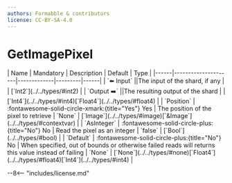 ```yaml
---
authors: Formabble & contributors
license: CC-BY-SA-4.0
---
```



# GetImagePixel

<div class="sh-parameters" markdown="1">
| Name | Mandatory | Description | Default | Type |
|------|---------------------|-------------|---------|------|
| `⬅️ Input` ||The input of the shard, if any | | [`Int2`](../../types/#int2) |
| `Output ➡️` ||The resulting output of the shard | | [`Int4`](../../types/#int4)[`Float4`](../../types/#float4) |
| `Position` | :fontawesome-solid-circle-xmark:{title="Yes"} Yes  | The position of the pixel to retrieve | `None` | [`Image`](../../types/#image)[`&Image`](../../types/#contextvar) |
| `AsInteger` | :fontawesome-solid-circle-plus:{title="No"} No  | Read the pixel as an integer | `false` | [`Bool`](../../types/#bool) |
| `Default` | :fontawesome-solid-circle-plus:{title="No"} No  | When specified, out of bounds or otherwise failed reads will returns this value instead of failing | `None` | [`None`](../../types/#none)[`Float4`](../../types/#float4)[`Int4`](../../types/#int4) |

</div>



--8<-- "includes/license.md"

